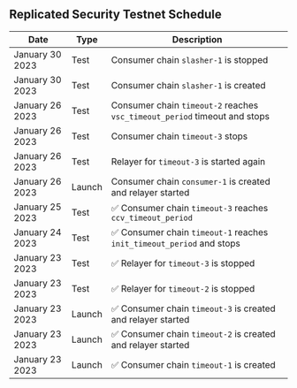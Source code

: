 ## Replicated Security Testnet Schedule

| Date            | Type   | Description                                                               |
|-----------------|--------|---------------------------------------------------------------------------|
| January 30 2023 | Test   | Consumer chain `slasher-1` is stopped                                     |
| January 30 2023 | Test   | Consumer chain `slasher-1` is created                                     |
| January 26 2023 | Test   | Consumer chain `timeout-2` reaches `vsc_timeout_period` timeout and stops |
| January 26 2023 | Test   | Consumer chain `timeout-3` stops |
| January 26 2023 | Test   | Relayer for `timeout-3` is started again                                  |
| January 26 2023 | Launch | Consumer chain `consumer-1` is created and relayer started                |
| January 25 2023 | Test   | ✅ Consumer chain `timeout-3` reaches `ccv_timeout_period` |
| January 24 2023 | Test   | ✅ Consumer chain `timeout-1` reaches `init_timeout_period` and stops       |
| January 23 2023 | Test   | ✅ Relayer for `timeout-3` is stopped                                      |
| January 23 2023 | Test   | ✅ Relayer for `timeout-2` is stopped                                      |
| January 23 2023 | Launch | ✅ Consumer chain `timeout-3` is created and relayer started               |
| January 23 2023 | Launch | ✅ Consumer chain `timeout-2` is created and relayer started               |
| January 23 2023 | Launch | ✅ Consumer chain `timeout-1` is created                                   |
